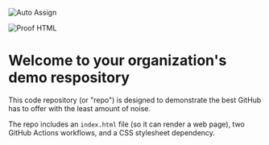 ![Auto Assign](https://github.com/generate-all/demo-repository/actions/workflows/auto-assign.yml/badge.svg)

![Proof HTML](https://github.com/generate-all/demo-repository/actions/workflows/proof-html.yml/badge.svg)

# Welcome to your organization's demo respository
This code repository (or "repo") is designed to demonstrate the best GitHub has to offer with the least amount of noise.

The repo includes an `index.html` file (so it can render a web page), two GitHub Actions workflows, and a CSS stylesheet dependency.

